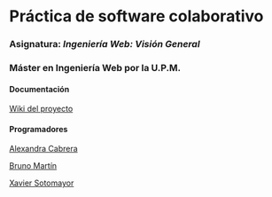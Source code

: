 # Práctica de software colaborativo
### Asignatura: *Ingeniería Web: Visión General*
### Máster en Ingeniería Web por la U.P.M.

#### Documentación
[Wiki del proyecto](https://github.com/alexdelpuerto/IWVG.SwC.AlejandrodelPuerto/wiki)

#### Programadores

[Alexandra Cabrera](https://github.com/AlexandraCabreraLituma)

[Bruno Martín](https://github.com/BrunoML1991)

[Xavier Sotomayor](https://github.com/b2lero)
